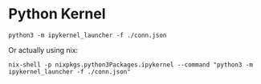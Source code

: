 # Python Kernel

```
python3 -m ipykernel_launcher -f ./conn.json
```

Or actually using nix:

```
nix-shell -p nixpkgs.python3Packages.ipykernel --command "python3 -m ipykernel_launcher -f ./conn.json"
```
